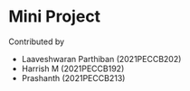 # Mini Project


Contributed by 
- Laaveshwaran Parthiban (2021PECCB202)
- Harrish M (2021PECCB192)
- Prashanth (2021PECCB213)

